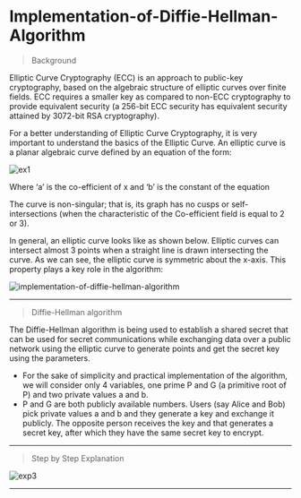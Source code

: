 # Implementation-of-Diffie-Hellman-Algorithm

> Background

Elliptic Curve Cryptography (ECC) is an approach to public-key cryptography, based on the algebraic structure of elliptic curves over finite fields. ECC requires a smaller key as compared to non-ECC cryptography to provide equivalent security (a 256-bit ECC security has equivalent security attained by 3072-bit RSA cryptography).

For a better understanding of Elliptic Curve Cryptography, it is very important to understand the basics of the Elliptic Curve. An elliptic curve is a planar algebraic curve defined by an equation of the form:

![ex1](https://user-images.githubusercontent.com/86551444/155485973-1071c8ee-957f-4fd7-b3ff-7945965a17e1.PNG)

Where ‘a’ is the co-efficient of x and ‘b’ is the constant of the equation  

The curve is non-singular; that is, its graph has no cusps or self-intersections (when the characteristic of the Co-efficient field is equal to 2 or 3). 

In general, an elliptic curve looks like as shown below. Elliptic curves can intersect almost 3 points when a straight line is drawn intersecting the curve. As we can see, the elliptic curve is symmetric about the x-axis. This property plays a key role in the algorithm:

![implementation-of-diffie-hellman-algorithm](https://user-images.githubusercontent.com/86551444/155486505-84aa313a-249f-4081-a542-ed70d8dc2957.png)

-----------------------------------------------------------------------------------------------------------------------------------------------------------------------------------

> Diffie-Hellman algorithm

The Diffie-Hellman algorithm is being used to establish a shared secret that can be used for secret communications while exchanging data over a public network using the elliptic curve to generate points and get the secret key using the parameters.  

- For the sake of simplicity and practical implementation of the algorithm, we will consider only 4 variables, one prime P and G (a primitive root of P) and two private values a and b.
- P and G are both publicly available numbers. Users (say Alice and Bob) pick private values a and b and they generate a key and exchange it publicly. The opposite person receives the key and that generates a secret key, after which they have the same secret key to encrypt.

---------------------------------------------------------------------------------------------------------------------------------------------------------------------------------

> Step by Step Explanation 

![exp3](https://user-images.githubusercontent.com/86551444/155488033-66e843f6-a3bc-421b-9bf0-7e0a2803a93a.PNG)

---------------------------------------------------------------------------------------------------------------------------------------------------------------------------------


